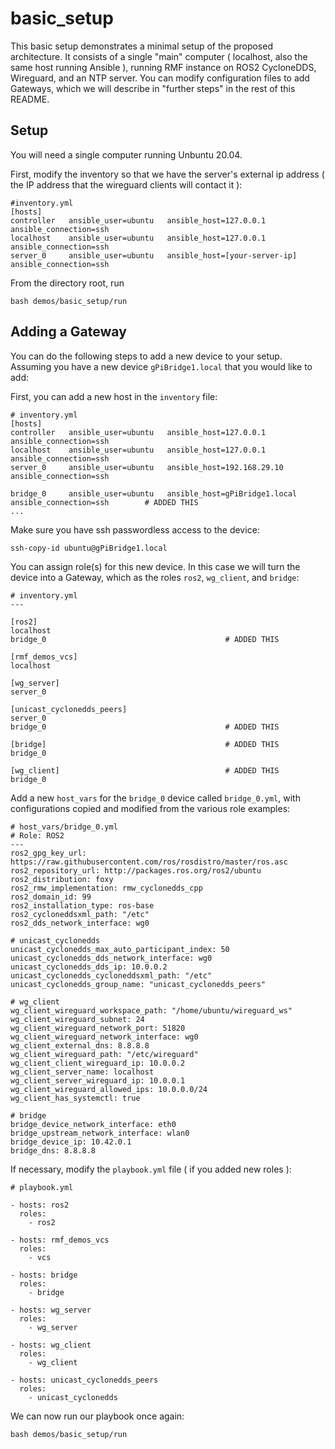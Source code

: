 # basic_setup

This basic setup demonstrates a minimal setup of the proposed architecture. It consists of a single "main" computer ( localhost, also the same host running Ansible ), running RMF instance on ROS2 CycloneDDS, Wireguard, and an NTP server. You can modify configuration files to add Gateways, which we will describe in "further steps" in the rest of this README.

## Setup
You will need a single computer running Unbuntu 20.04. 

First, modify the inventory so that we have the server's external ip address ( the IP address that the wireguard clients will contact it ):
```
#inventory.yml
[hosts]
controller   ansible_user=ubuntu   ansible_host=127.0.0.1       ansible_connection=ssh  
localhost    ansible_user=ubuntu   ansible_host=127.0.0.1       ansible_connection=ssh  
server_0     ansible_user=ubuntu   ansible_host=[your-server-ip]   ansible_connection=ssh  
```

From the directory root, run
```
bash demos/basic_setup/run
```

## Adding a Gateway
You can do the following steps to add a new device to your setup. Assuming you have a new device `gPiBridge1.local` that you would like to add:


First, you can add a new host in the `inventory` file:
```
# inventory.yml
[hosts]
controller   ansible_user=ubuntu   ansible_host=127.0.0.1   ansible_connection=ssh  
localhost    ansible_user=ubuntu   ansible_host=127.0.0.1   ansible_connection=ssh  
server_0     ansible_user=ubuntu   ansible_host=192.168.29.10   ansible_connection=ssh  

bridge_0     ansible_user=ubuntu   ansible_host=gPiBridge1.local  ansible_connection=ssh        # ADDED THIS
...

```

Make sure you have ssh passwordless access to the device:
```
ssh-copy-id ubuntu@gPiBridge1.local
```

You can assign role(s) for this new device. In this case we will turn the device into a Gateway, which as the roles `ros2`, `wg_client`, and `bridge`:

```
# inventory.yml
---

[ros2]
localhost
bridge_0                                        # ADDED THIS

[rmf_demos_vcs]
localhost  

[wg_server]
server_0

[unicast_cyclonedds_peers]
server_0
bridge_0                                        # ADDED THIS

[bridge]                                        # ADDED THIS
bridge_0

[wg_client]                                     # ADDED THIS
bridge_0  
```

Add a new `host_vars` for the `bridge_0` device called `bridge_0.yml`, with configurations copied and modified from the various role examples:
```
# host_vars/bridge_0.yml
# Role: ROS2
---
ros2_gpg_key_url: https://raw.githubusercontent.com/ros/rosdistro/master/ros.asc            
ros2_repository_url: http://packages.ros.org/ros2/ubuntu
ros2_distribution: foxy
ros2_rmw_implementation: rmw_cyclonedds_cpp          
ros2_domain_id: 99
ros2_installation_type: ros-base
ros2_cycloneddsxml_path: "/etc"
ros2_dds_network_interface: wg0           

# unicast_cyclonedds
unicast_cyclonedds_max_auto_participant_index: 50             
unicast_cyclonedds_dds_network_interface: wg0             
unicast_cyclonedds_dds_ip: 10.0.0.2
unicast_cyclonedds_cycloneddsxml_path: "/etc"
unicast_cyclonedds_group_name: "unicast_cyclonedds_peers"

# wg_client
wg_client_wireguard_workspace_path: "/home/ubuntu/wireguard_ws"          
wg_client_wireguard_subnet: 24                                            
wg_client_wireguard_network_port: 51820
wg_client_wireguard_network_interface: wg0
wg_client_external_dns: 8.8.8.8
wg_client_wireguard_path: "/etc/wireguard"                               
wg_client_client_wireguard_ip: 10.0.0.2
wg_client_server_name: localhost
wg_client_server_wireguard_ip: 10.0.0.1                
wg_client_wireguard_allowed_ips: 10.0.0.0/24           
wg_client_has_systemctl: true

# bridge
bridge_device_network_interface: eth0              
bridge_upstream_network_interface: wlan0          
bridge_device_ip: 10.42.0.1                
bridge_dns: 8.8.8.8   

```

If necessary, modify the `playbook.yml` file ( if you added new roles ):
```
# playbook.yml

- hosts: ros2
  roles:
    - ros2

- hosts: rmf_demos_vcs
  roles:
    - vcs

- hosts: bridge
  roles:
    - bridge

- hosts: wg_server
  roles:
    - wg_server

- hosts: wg_client
  roles:
    - wg_client

- hosts: unicast_cyclonedds_peers
  roles:
    - unicast_cyclonedds
```


We can now run our playbook once again:
```
bash demos/basic_setup/run
```
